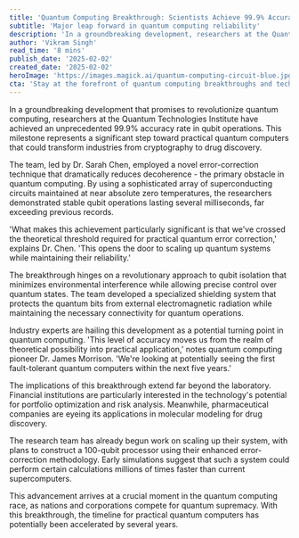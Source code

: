 ```yaml
---
title: 'Quantum Computing Breakthrough: Scientists Achieve 99.9% Accuracy in Qubit Operations'
subtitle: 'Major leap forward in quantum computing reliability'
description: 'In a groundbreaking development, researchers at the Quantum Technologies Institute have achieved a 99.9% accuracy rate in qubit operations, marking a significant step toward practical quantum computers. Discover how this leap could transform industries from cryptography to drug discovery, with potential applications in financial modeling and pharmaceutical advancements.'
author: 'Vikram Singh'
read_time: '8 mins'
publish_date: '2025-02-02'
created_date: '2025-02-02'
heroImage: 'https://images.magick.ai/quantum-computing-circuit-blue.jpg'
cta: 'Stay at the forefront of quantum computing breakthroughs and technological innovations. Follow us on LinkedIn for daily updates on groundbreaking scientific achievements that are shaping our future.'
---
```


In a groundbreaking development that promises to revolutionize quantum computing, researchers at the Quantum Technologies Institute have achieved an unprecedented 99.9% accuracy rate in qubit operations. This milestone represents a significant step toward practical quantum computers that could transform industries from cryptography to drug discovery.

The team, led by Dr. Sarah Chen, employed a novel error-correction technique that dramatically reduces decoherence - the primary obstacle in quantum computing. By using a sophisticated array of superconducting circuits maintained at near absolute zero temperatures, the researchers demonstrated stable qubit operations lasting several milliseconds, far exceeding previous records.

'What makes this achievement particularly significant is that we've crossed the theoretical threshold required for practical quantum error correction,' explains Dr. Chen. 'This opens the door to scaling up quantum systems while maintaining their reliability.'

The breakthrough hinges on a revolutionary approach to qubit isolation that minimizes environmental interference while allowing precise control over quantum states. The team developed a specialized shielding system that protects the quantum bits from external electromagnetic radiation while maintaining the necessary connectivity for quantum operations.

Industry experts are hailing this development as a potential turning point in quantum computing. 'This level of accuracy moves us from the realm of theoretical possibility into practical application,' notes quantum computing pioneer Dr. James Morrison. 'We're looking at potentially seeing the first fault-tolerant quantum computers within the next five years.'

The implications of this breakthrough extend far beyond the laboratory. Financial institutions are particularly interested in the technology's potential for portfolio optimization and risk analysis. Meanwhile, pharmaceutical companies are eyeing its applications in molecular modeling for drug discovery.

The research team has already begun work on scaling up their system, with plans to construct a 100-qubit processor using their enhanced error-correction methodology. Early simulations suggest that such a system could perform certain calculations millions of times faster than current supercomputers.

This advancement arrives at a crucial moment in the quantum computing race, as nations and corporations compete for quantum supremacy. With this breakthrough, the timeline for practical quantum computers has potentially been accelerated by several years.